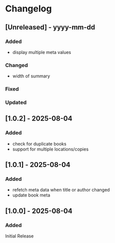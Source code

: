 # Changelog
## [Unreleased] - yyyy-mm-dd

### Added
- display multiple meta values

### Changed
- width of summary

### Fixed

### Updated

## [1.0.2] - 2025-08-04


### Added
- check for duplicate books
- support for multiple locations/copies

## [1.0.1] - 2025-08-04


### Added
- refetch meta data when title or author changed
- update book meta

## [1.0.0] - 2025-08-04

### Added
Initial Release
